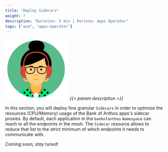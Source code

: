 ```yaml
---
title: "Deploy Sidecars"
weight: 7
description: "Duration: 5 min | Persona: Apps Operator"
tags: ["asm", "apps-operator"]
---
```

![Apps Operator](/images/apps-operator.png)
_{{< param description >}}_

In this section, you will deploy fine granular `Sidecars` in order to optimize the resources (CPU/Memory) usage of the Bank of Anthos apps's sidecar proxies. By default, each application in the `bankofanthos` `Namespace` can reach to all the endpoints in the mesh. The `Sidecar` resource allows to reduce that list to the strict minimum of which endpoints it needs to communicate with.

_Coming soon, stay tuned!_